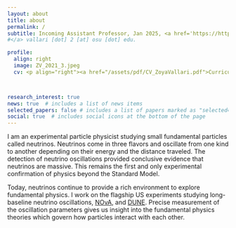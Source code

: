 ```yaml
---
layout: about
title: about
permalink: /
subtitle: Incoming Assistant Professor, Jan 2025, <a href='https://https://physics.osu.edu/'>Ohio State University. 
#</a> vallari [dot] 2 [at] osu [dot] edu.

profile:
  align: right
  image: ZV_2021_3.jpeg
  cv: <p align="right"><a href="/assets/pdf/CV_ZoyaVallari.pdf">Curriculum Vitae</a></p> 



research_interest: true
news: true  # includes a list of news items
selected_papers: false # includes a list of papers marked as "selected={true}"
social: true  # includes social icons at the bottom of the page
---
```



<!--
<p style="color:Gray;"> <i> This site is currently under construction. Check back soon for further updates. </i> </p>
-->
I am an experimental particle physicist studying small fundamental particles called neutrinos.
Neutrinos come in three flavors and oscillate from one kind to another depending on their energy and the distance traveled.
The detection of neutrino oscillations provided conclusive evidence that neutrinos are massive.
This remains the first and only experimental confirmation of physics beyond the Standard Model.

Today, neutrinos continue to provide a rich environment to explore fundamental physics.
I work on the flagship US experiments studying long-baseline neutrino oscillations, <a href='https://novaexperiment.fnal.gov/'>NOvA</a>, and <a href='https://www.dunescience.org/'>DUNE</a>.
Precise measurement of the oscillation parameters gives us insight into the fundamental physics theories which govern how particles interact with each other.
<!--
Precise measurement of the oscillation parameters will unambiguously resolve questions such as the neutrino mass ordering and present a remarkable potential to discover CP violation in neutrinos, giving us 
valuable insight into the fundamental physics theories.
-->